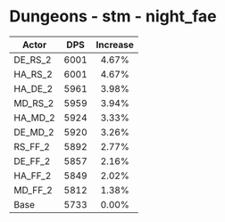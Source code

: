 # Dungeons - stm - night_fae
| Actor | DPS | Increase |
|---|:---:|:---:|
|DE_RS_2|6001|4.67%|
|HA_RS_2|6001|4.67%|
|HA_DE_2|5961|3.98%|
|MD_RS_2|5959|3.94%|
|HA_MD_2|5924|3.33%|
|DE_MD_2|5920|3.26%|
|RS_FF_2|5892|2.77%|
|DE_FF_2|5857|2.16%|
|HA_FF_2|5849|2.02%|
|MD_FF_2|5812|1.38%|
|Base|5733|0.00%|
